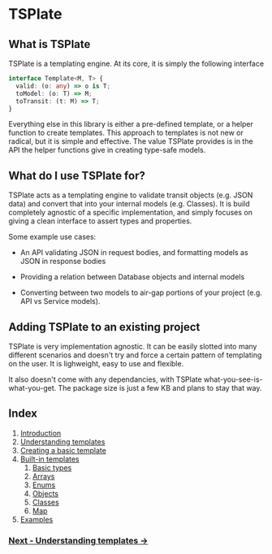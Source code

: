 
# TSPlate

## What is TSPlate

TSPlate is a templating engine. At its core, it is simply the following interface

```ts
interface Template<M, T> {
  valid: (o: any) => o is T;
  toModel: (o: T) => M;
  toTransit: (t: M) => T;
}
```

Everything else in this library is either a pre-defined template, or a helper function to create templates. This approach to templates is not new or radical, but it is simple and effective. The value TSPlate provides is in the API the helper functions give in creating type-safe models.

## What do I use TSPlate for?

TSPlate acts as a templating engine to validate transit objects (e.g. JSON data) and convert that into your internal models (e.g. Classes). It is build completely agnostic of a specific implementation, and simply focuses on giving a clean interface to assert types and properties.

Some example use cases:

* An API validating JSON in request bodies, and formatting models as JSON in response bodies

* Providing a relation between Database objects and internal models

* Converting between two models to air-gap portions of your project (e.g. API vs Service models).

## Adding TSPlate to an existing project

TSPlate is very implementation agnostic. It can be easily slotted into many different scenarios and doesn't try and force a certain pattern of templating on the user. It is lighweight, easy to use and flexible.

It also doesn't come with any dependancies, with TSPlate what-you-see-is-what-you-get. The package size is just a few KB and plans to stay that way. 

## Index

1. [Introduction](./introduction.md)
2. [Understanding templates](./understanding-templates.md)
3. [Creating a basic template](./creating-a-basic-template.md)
4. [Built-in templates](./built-in-templates.md)
    1. [Basic types](./templates/basic-types.md)
    2. [Arrays](./templates/arrays.md)
    3. [Enums](./templates/enums.md)
    4. [Objects](./templates/objects.md)
    5. [Classes](./templates/classes.md)
    6. [Map](./templates/map.md)
5. [Examples](./examples.md)

### [Next - Understanding templates →](./understanding-templates.md)
